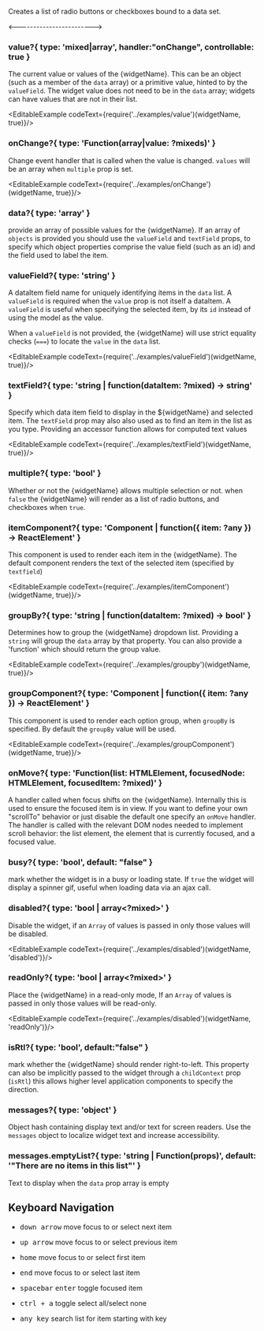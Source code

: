 Creates a list of radio buttons or checkboxes bound to a data set.

<------------------------>

### value?{ type: 'mixed|array<mixed>', handler:"onChange", controllable: true }

The current value or values of the {widgetName}. This can be an object (such as a member of the `data` array)
or a primitive value, hinted to by the `valueField`. The widget value does not need to be in
the `data` array; widgets can have values that are not in their list.

<EditableExample codeText={require('../examples/value')(widgetName, true)}/>

### onChange?{ type: 'Function(array<mixed>|value: ?mixeds)' }

Change event handler that is called when the value is changed. `values` will be an array
when `multiple` prop is set.

<EditableExample codeText={require('../examples/onChange')(widgetName, true)}/>

### data?{ type: 'array<mixed>' }

provide an array of possible values for the {widgetName}. If an array of `objects` is provided you
should use the `valueField` and `textField` props, to specify which object
properties comprise the value field (such as an id) and the field used to label the item.

### valueField?{ type: 'string' }

A dataItem field name for uniquely identifying items in the `data` list. A `valueField` is required
when the `value` prop is not itself a dataItem. A `valueField` is useful when specifying the selected item, by
its `id` instead of using the model as the value.

When a `valueField` is not provided, the {widgetName} will use strict equality checks (`===`) to locate
the `value` in the `data` list.

<EditableExample codeText={require('../examples/valueField')(widgetName, true)}/>

### textField?{ type: 'string | function(dataItem: ?mixed) -> string' }

Specify which data item field to display in the ${widgetName} and selected item. The `textField` prop may also also
used as to find an item in the list as you type. Providing an accessor function allows for computed text values

<EditableExample codeText={require('../examples/textField')(widgetName, true)}/>

### multiple?{ type: 'bool' }

Whether or not the {widgetName} allows multiple selection or not. when `false` the {widgetName} will
render as a list of radio buttons, and checkboxes when `true`.

### itemComponent?{ type: 'Component | function({ item: ?any }) -> ReactElement' }

This component is used to render each item in the {widgetName}. The default component
renders the text of the selected item (specified by `textfield`)

<EditableExample codeText={require('../examples/itemComponent')(widgetName, true)}/>

### groupBy?{ type: 'string | function(dataItem: ?mixed) -> bool' }

Determines how to group the {widgetName} dropdown list. Providing a `string` will group
the `data` array by that property. You can also provide a 'function' which should return the group value.

<EditableExample codeText={require('../examples/groupby')(widgetName, true)}/>

### groupComponent?{ type: 'Component | function({ item: ?any }) -> ReactElement' }

This component is used to render each option group, when `groupBy` is specified. By
default the `groupBy` value will be used.

<EditableExample codeText={require('../examples/groupComponent')(widgetName, true)}/>


### onMove?{ type: 'Function(list: HTMLElement, focusedNode: HTMLElement, focusedItem: ?mixed)' }

A handler called when focus shifts on the {widgetName}. Internally this is used to ensure the focused item is in view.
If you want to define your own "scrollTo" behavior or just disable the default one specify an `onMove` handler.
The handler is called with the relevant DOM nodes needed to implement scroll behavior: the list element,
the element that is currently focused, and a focused value.


### busy?{ type: 'bool', default: "false" }

mark whether the widget is in a busy or loading state. If `true` the widget will display a spinner gif, useful
when loading data via an ajax call.

### disabled?{ type: 'bool | array<?mixed>' }

Disable the widget, if an `Array` of values is passed in only those values will be disabled.

<EditableExample codeText={require('../examples/disabled')(widgetName, 'disabled')}/>

### readOnly?{ type: 'bool | array<?mixed>' }

Place the {widgetName} in a read-only mode, If an `Array` of values is passed in only those values will be read-only.

<EditableExample codeText={require('../examples/disabled')(widgetName, 'readOnly')}/>


### isRtl?{ type: 'bool', default:"false" }

mark whether the {widgetName} should render right-to-left. This property can also be implicitly passed to the widget through a `childContext` prop (`isRtl`) this allows higher level application components to specify the direction.

### messages?{ type: 'object' }

Object hash containing display text and/or text for screen readers. Use the `messages` object to
localize widget text and increase accessibility.

### messages.emptyList?{ type: 'string | Function(props)', default: '"There are no items in this list"' }

Text to display when the `data` prop array is empty

## Keyboard Navigation

- <kbd>down arrow</kbd> move focus to or select next item
- <kbd>up arrow</kbd> move focus to or select previous item

- <kbd>home</kbd> move focus to or select first item
- <kbd>end</kbd> move focus to or select last item

- <kbd>spacebar</kbd> <kbd>enter</kbd> toggle focused item
- <kbd>ctrl + a</kbd> toggle select all/select none
- <kbd>any key</kbd> search list for item starting with key
